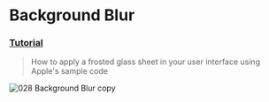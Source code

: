 # Background Blur
 ### [Tutorial](https://designcode.io/swiftui-handbook-background-blur)
> How to apply a frosted glass sheet in your user interface using Apple's sample code

![028  Background Blur copy](https://github.com/mrgsdev/DesignCode/assets/157994617/43fabce7-5dae-4950-bd75-65c090967a63)
 